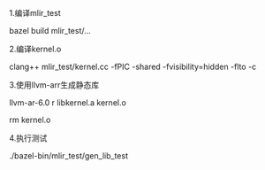 1.编译mlir_test

bazel build mlir_test/...


2.编译kernel.o

clang++ mlir_test/kernel.cc -fPIC -shared -fvisibility=hidden -flto -c


3.使用llvm-arr生成静态库

llvm-ar-6.0 r libkernel.a kernel.o

rm kernel.o


4.执行测试

./bazel-bin/mlir_test/gen_lib_test
